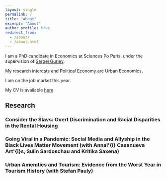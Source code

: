 ```yaml
---
layout: single
permalink: /
title: "About"
excerpt: "About"
author_profile: true
redirect_from:
  - /about/
  - /about.html
---
```


I am a PhD candidate in Economics at Sciences Po Paris, under the supervision of [Sergeï Guriev](https://sites.google.com/site/sguriev/). 

My research interests and Political Economy are Urban Economics.

I am on the job market this year. 

My CV is available [here](http://disqus.com)

## Research 

### Consider the Slavs: Overt Discrimination and Racial Disparities in the Rental Housing

### Going Viral in a Pandemic: Social Media and Allyship in the Black Lives Matter Movement (with Annal\'{i} Casanueva Art\'{i}s, Sulin Sardoschau and Kritika Saxena)

### Urban Amenities and Tourism: Evidence from the Worst Year in Tourism History (with Stefan Pauly)
